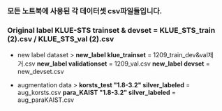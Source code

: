 ### 모든 노트북에 사용된 각 데이터셋 csv파일들입니다. 

### **Original label KLUE-STS trainset & devset** =  KLUE_STS_train (2).csv / KLUE_STS_val (2).csv
- new label dataset > 
  **new_label klue_trainset** = 1209_train_dev&val제거.csv
  **new_label validationset** = 1209_val.csv
  **new_label devset** = new_devset.csv
  
- augmentation data > 
**korsts_test "1.8-3.2" silver_labeled** = aug_korsts.csv
**para_KAIST "1.8-3.2" silver_labeled** = aug_paraKAIST.csv
